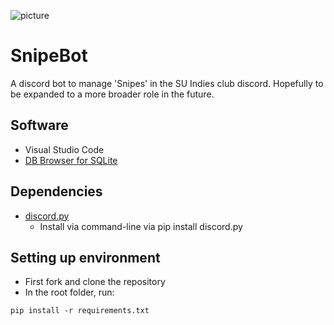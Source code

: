 ![picture](https://cdn.discordapp.com/icons/427276681510649866/d58764b8910cbbaeb78f2a327f014a54.png)

# SnipeBot

A discord bot to manage 'Snipes' in the SU Indies club discord. Hopefully to be expanded to a more broader role in the future.

## Software

* Visual Studio Code
* [DB Browser for SQLite](https://sqlitebrowser.org/dl/)

## Dependencies

* [discord.py](https://github.com/Rapptz/discord.py)
  * Install via command-line via pip install discord.py
 
## Setting up environment

* First fork and clone the repository
* In the root folder, run:
~~~
pip install -r requirements.txt
~~~
